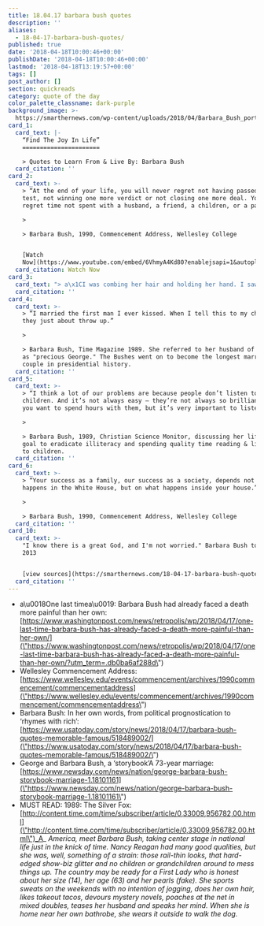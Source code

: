 ```yaml
---
title: 18.04.17 barbara bush quotes
description: ''
aliases:
  - 18-04-17-barbara-bush-quotes/
published: true
date: '2018-04-18T10:00:46+00:00'
publishDate: '2018-04-18T10:00:46+00:00'
lastmod: '2018-04-18T13:19:57+00:00'
tags: []
post_author: []
section: quickreads
category: quote of the day
color_palette_classname: dark-purple
background_image: >-
  https://smarthernews.com/wp-content/uploads/2018/04/Barbara_Bush_portrait_1992.jpg
card_1:
  card_text: |-
    “Find The Joy In Life”
    ======================

    > Quotes to Learn From & Live By: Barbara Bush
  card_citation: ''
card_2:
  card_text: >-
    > “At the end of your life, you will never regret not having passed one more
    test, not winning one more verdict or not closing one more deal. You will
    regret time not spent with a husband, a friend, a children, or a parent.”

    > 

    > Barbara Bush, 1990, Commencement Address, Wellesley College


    [Watch
    Now](https://www.youtube.com/embed/6VhmyA4Kd80?enablejsapi=1&autoplay=1&rel=0)
  card_citation: Watch Now
card_3:
  card_text: "> a\x1CI was combing her hair and holding her hand. I saw that little body, I saw her spirit go…Robin to me is a joy. She’s like an angel to me; she’s not a sadness or a sorrow. Those little fat arms around my neck.”\n> \n> Barbara Bush, 2012, speaking about the death of her first daughter, Robin, at age 3 to leukemia, the grief that followed, & the perspective that came years later."
  card_citation: ''
card_4:
  card_text: >-
    > “I married the first man I ever kissed. When I tell this to my children,
    they just about throw up.”

    > 

    > Barbara Bush, Time Magazine 1989. She referred to her husband of 73 years
    as "precious George." The Bushes went on to become the longest married
    couple in presidential history.
  card_citation: ''
card_5:
  card_text: >-
    > “I think a lot of our problems are because people don’t listen to our
    children. And it’s not always easy – they’re not always so brilliant that
    you want to spend hours with them, but it’s very important to listen.”

    > 

    > Barbara Bush, 1989, Christian Science Monitor, discussing her lifelong
    goal to eradicate illiteracy and spending quality time reading & listening
    to children.
  card_citation: ''
card_6:
  card_text: >-
    > “Your success as a family, our success as a society, depends not on what
    happens in the White House, but on what happens inside your house.”

    > 

    > Barbara Bush, 1990, Commencement Address, Wellesley College
  card_citation: ''
card_10:
  card_text: >-
    "I know there is a great God, and I'm not worried." Barbara Bush to C-SPAN
    2013


    [view sources](https://smarthernews.com/18-04-17-barbara-bush-quotes/)
  card_citation: ''
---
```

*   a\\u0018One last timea\\u0019: Barbara Bush had already faced a death more painful than her own: [https://www.washingtonpost.com/news/retropolis/wp/2018/04/17/one-last-time-barbara-bush-has-already-faced-a-death-more-painful-than-her-own/](\"https://www.washingtonpost.com/news/retropolis/wp/2018/04/17/one-last-time-barbara-bush-has-already-faced-a-death-more-painful-than-her-own/?utm_term=.db0ba6af288d\")
*   Wellesley Commencement Address: [https://www.wellesley.edu/events/commencement/archives/1990commencement/commencementaddress](\"https://www.wellesley.edu/events/commencement/archives/1990commencement/commencementaddress\")
*   Barbara Bush: In her own words, from political prognostication to ‘rhymes with rich’: [https://www.usatoday.com/story/news/2018/04/17/barbara-bush-quotes-memorable-famous/518489002/](\"https://www.usatoday.com/story/news/2018/04/17/barbara-bush-quotes-memorable-famous/518489002/\")
*   George and Barbara Bush, a ‘storybook’A 73-year marriage: [https://www.newsday.com/news/nation/george-barbara-bush-storybook-marriage-1.18101161](\"https://www.newsday.com/news/nation/george-barbara-bush-storybook-marriage-1.18101161\")
*   MUST READ: 1989: The Silver Fox: [http://content.time.com/time/subscriber/article/0,33009,956782,00.html](\"http://content.time.com/time/subscriber/article/0,33009,956782,00.html\")_A_ _America, meet Barbara Bush, taking center stage in national life just in the knick of time. Nancy Reagan had many good qualities, but she was, well, something of a strain: those rail-thin looks, that hard-edged show-biz glitter and no children or grandchildren around to mess things up. The country may be ready for a First Lady who is honest about her size (14), her age (63) and her pearls (fake). She sports sweats on the weekends with no intention of jogging, does her own hair, likes takeout tacos, devours mystery novels, poaches at the net in mixed doubles, teases her husband and speaks her mind. When she is home near her own bathrobe, she wears it outside to walk the dog._